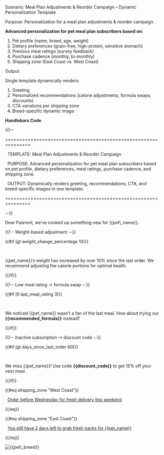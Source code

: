 Scenario: Meal Plan Adjustments & Reorder Campaign – Dynamic Personalization Template

Purpose: Personalization for a meal plan adjustments & reorder campaign.


**Advanced personalization for pet meal plan subscribers based on:**

1. Pet profile (name, breed, age, weight)
2. Dietary preferences (grain-free, high-protein, sensitive stomach)
3. Previous meal ratings (survey feedback)
4. Purchase cadence (monthly, bi-monthly)
5. Shipping zone (East Coast vs. West Coast)



Output:

Single template dynamically renders:

1. Greeting
2. Personalized recommendations (calorie adjustments, formula swaps, discounts)
3. CTA variations per shipping zone
4. Breed-specific dynamic image





**Handlebars Code**



{{!-- 

===============================================================

&nbsp; TEMPLATE: Meal Plan Adjustments \& Reorder Campaign

&nbsp; PURPOSE:  Advanced personalization for pet meal plan subscribers based on pet profile, dietary preferences, meal ratings, purchase cadence, and shipping zone.

&nbsp; OUTPUT:   Dynamically renders greeting, recommendations, CTA, and breed-specific images in one template.

===============================================================

--}}





<p> Dear Pawrent, we’ve cooked up something new for {{pet\_name}}.</h1>



<!-- Dynamic Recommendations -->



{{!-- Weight-based adjustment --}}

{{#if (gt weight\_change\_percentage 10)}}

&nbsp; <p>{{pet\_name}}’s weight has increased by over 10% since the last order. We recommend adjusting the calorie portions for optimal health.</p>

{{/if}}



{{!-- Low meal rating → formula swap --}}

{{#if (lt last\_meal\_rating 3)}}

&nbsp; <p>We noticed {{pet\_name}} wasn’t a fan of the last meal. How about trying our <strong>{{recommended\_formula}}</strong> instead?</p>

{{/if}}



{{!-- Inactive subscription → discount code --}}

{{#if (gt days\_since\_last\_order 60)}}

&nbsp; <p>We miss {{pet\_name}}! Use code <strong>{{discount\_code}}</strong> to get 15% off your next meal.</p>

{{/if}}



<!-- Dynamic CTA -->

{{#eq shipping\_zone "West Coast"}}

&nbsp; <a href="{{cta\_url}}" class="btn">Order before Wednesday for fresh delivery this weekend</a>

{{/eq}}



{{#eq shipping\_zone "East Coast"}}

&nbsp; <a href="{{cta\_url}}" class="btn">You still have 2 days left to grab fresh packs for {{pet\_name}}</a>

{{/eq}}



<!-- Dynamic Image: Breed-specific -->

<img src="{{breed\_image\_url}}" alt="{{pet\_breed}}" style="max-width:100%; height:auto;">






